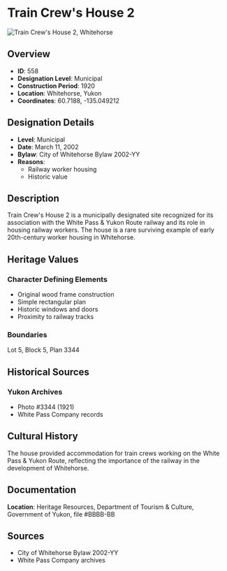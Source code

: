 # Train Crew's House 2

![Train Crew's House 2, Whitehorse](/images/places/train-crews-house-2-1.jpg)

## Overview

- **ID**: 558
- **Designation Level**: Municipal
- **Construction Period**: 1920
- **Location**: Whitehorse, Yukon
- **Coordinates**: 60.7188, -135.049212

## Designation Details

- **Level**: Municipal
- **Date**: March 11, 2002
- **Bylaw**: City of Whitehorse Bylaw 2002-YY
- **Reasons**:
  - Railway worker housing
  - Historic value

## Description

Train Crew's House 2 is a municipally designated site recognized for its association with the White Pass & Yukon Route railway and its role in housing railway workers. The house is a rare surviving example of early 20th-century worker housing in Whitehorse.

## Heritage Values

### Character Defining Elements

- Original wood frame construction
- Simple rectangular plan
- Historic windows and doors
- Proximity to railway tracks

### Boundaries

Lot 5, Block 5, Plan 3344

## Historical Sources

### Yukon Archives

- Photo #3344 (1921)
- White Pass Company records

## Cultural History

The house provided accommodation for train crews working on the White Pass & Yukon Route, reflecting the importance of the railway in the development of Whitehorse.

## Documentation

**Location**: Heritage Resources, Department of Tourism & Culture, Government of Yukon, file #BBBB-BB

## Sources

- City of Whitehorse Bylaw 2002-YY
- White Pass Company archives
